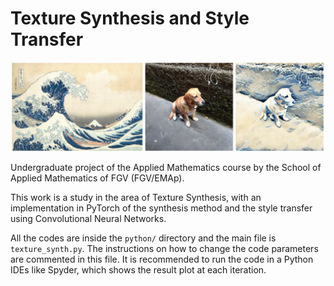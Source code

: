 # Texture Synthesis and Style Transfer

![test](trabalho/files/assets/results/magali2.jpg?raw=true)

Undergraduate project of the Applied Mathematics course by the School of Applied Mathematics of FGV (FGV/EMAp).

This work is a study in the area of Texture Synthesis, with an implementation in PyTorch of the synthesis method 
and the style transfer using Convolutional Neural Networks.

All the codes are inside the ``python/`` directory and the main file is ``texture_synth.py``.
The instructions on how to change the code parameters are commented in this file. 
It is recommended to run the code in a Python IDEs like Spyder, which shows the result plot at each iteration.
